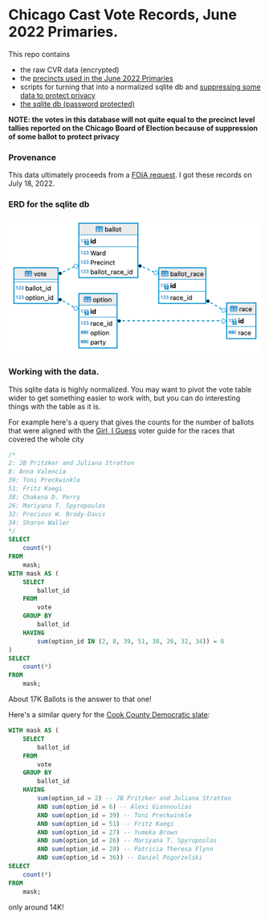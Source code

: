 # Chicago Cast Vote Records, June 2022 Primaries.

This repo contains 

* the raw CVR data (encrypted)
* the [precincts used in the June 2022 Primaries](./raw)
* scripts for turning that into a normalized sqlite db and [suppressing some data to protect privacy](./scripts/suppress.sql)
* [the sqlite db (password protected)](https://github.com/fgregg/cast-vote-record/releases/download/v1/cvr_geo_suppress.db.zip)

**NOTE: the votes in this database will not quite equal to the precinct level tallies reported on the Chicago Board of Election because of suppression of some ballot to protect privacy**

### Provenance
This data ultimately proceeds from a [FOIA request](https://www.muckrock.com/foi/chicago-169/cast-vote-record-120119/). I got these records on July 18, 2022.

### ERD for the sqlite db

![This is an image](/erd.png)

### Working with the data.

This sqlite data is highly normalized. You may want to pivot the vote table wider to get something easier to work with, but you can do interesting things 
with the table as it is.

For example here's a query that gives the counts for the number of ballots
that were aligned with the [Girl, I Guess](https://docs.google.com/document/d/11diBlRiahHsCkHHpV1lt2fHHxgRwQpz-G0t9iGeBCtI/edit#heading=h.3jcg60s3d56u) voter guide for the races that covered the whole city

```sql
/* 
2: JB Pritzker and Juliana Stratton
8: Anna Valencia
39: Toni Preckwinkle
51: Fritz Kaegi
38: Chakena D. Perry
26: Mariyana T. Spyropoulos
32: Precious W. Brady-Davis
34: Sharon Waller
*/
SELECT
    count(*)
FROM
    mask;
WITH mask AS (
    SELECT
        ballot_id
    FROM
        vote
    GROUP BY
        ballot_id
    HAVING
        sum(option_id IN (2, 8, 39, 51, 38, 26, 32, 34)) = 8
)
SELECT
    count(*)
FROM
    mask;    
```

About 17K Ballots is the answer to that one!

Here's a similar query for the [Cook County Democratic slate](https://www.cookcountydems.com/cook-county-democrats-endorse-slate-for-2022-primary/):

```sql
WITH mask AS (
    SELECT
        ballot_id
    FROM
        vote
    GROUP BY
        ballot_id
    HAVING
        sum(option_id = 2) -- JB Pritzker and Juliana Stratton
        AND sum(option_id = 6) -- Alexi Giannoulias
        AND sum(option_id = 39) -- Toni Preckwinkle
        AND sum(option_id = 51) -- Fritz Kaegi
        AND sum(option_id = 27) -- Yumeka Brown
        AND sum(option_id = 26) -- Mariyana T. Spyropoulos
        AND sum(option_id = 28) -- Patricia Theresa Flynn
        AND sum(option_id = 36)) -- Daniel Pogorzelski
SELECT
    count(*)
FROM
    mask;
```

only around 14K!
